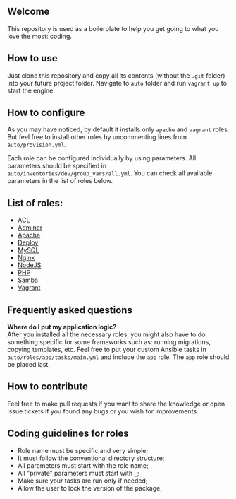
## Welcome

This repository is used as a boilerplate to help you get going to what you love the most: coding.

## How to use

Just clone this repository and copy all its contents (without the `.git` folder) into your future project folder. Navigate to `auto` folder and run `vagrant up` to start the engine.

## How to configure

As you may have noticed, by default it installs only `apache` and `vagrant` roles. But feel free to install other roles by uncommenting lines from `auto/provision.yml`.

Each role can be configured individually by using parameters. All parameters should be specified in `auto/inventories/dev/group_vars/all.yml`. You can check all available parameters in the list of roles below.

## List of roles:
- [ACL](https://github.com/alexandrubau/ansible-acl)
- [Adminer](https://github.com/alexandrubau/ansible-adminer)
- [Apache](https://github.com/alexandrubau/ansible-apache)
- [Deploy](https://github.com/alexandrubau/ansible-deploy)
- [MySQL](https://github.com/alexandrubau/ansible-mysql)
- [Nginx](https://github.com/alexandrubau/ansible-nginx)
- [NodeJS](https://github.com/alexandrubau/ansible-nodejs)
- [PHP](https://github.com/alexandrubau/ansible-php)
- [Samba](https://github.com/alexandrubau/ansible-samba)
- [Vagrant](https://github.com/alexandrubau/ansible-vagrant)

## Frequently asked questions

**Where do I put my application logic?**  
After you installed all the necessary roles, you might  also have to do something specific for some frameworks such as: running migrations, copying templates, etc. Feel free to put your custom Ansible tasks in `auto/roles/app/tasks/main.yml` and include the `app` role. The `app` role should be placed last.

## How to contribute

Feel free to make pull requests if you want to share the knowledge or open issue tickets if you found any bugs or you wish for improvements.

## Coding guidelines for roles

- Role name must be specific and very simple;
- It must follow the conventional directory structure;
- All parameters must start with the role name;
- All "private" parameters must start with `_`;
- Make sure your tasks are run only if needed;
- Allow the user to lock the version of the package;